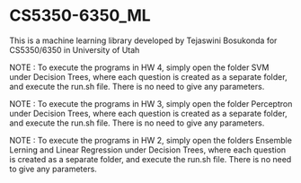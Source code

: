 # CS5350-6350_ML
This is a machine learning library developed by Tejaswini Bosukonda for CS5350/6350 in University of Utah

NOTE : To execute the programs in HW 4, simply open the folder SVM under Decision Trees, where each question is created as a separate folder, and execute the run.sh file. There is no need to give any parameters. 

NOTE : To execute the programs in HW 3, simply open the folder Perceptron under Decision Trees, where each question is created as a separate folder, and execute the run.sh file. There is no need to give any parameters. 

NOTE : To execute the programs in HW 2, simply open the folders Ensemble Lerning and Linear Regression under Decision Trees, where each question is created as a separate folder, and execute the run.sh file. There is no need to give any parameters. 
